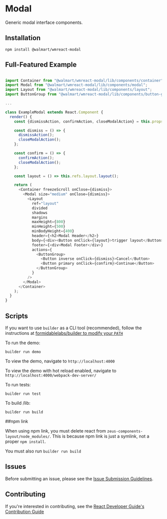 # Modal

Generic modal interface components.

## Installation

```
npm install @walmart/wmreact-modal
```

## Full-Featured Example

```js

import Container from "@walmart/wmreact-modal/lib/components/container";
import Modal from "@walmart/wmreact-modal/lib/components/modal";
import Layout from "@walmart/wmreact-modal/lib/components/layout";
import ButtonGroup from "@walmart/wmreact-modal/lib/components/button-group";

...

class ExampleModal extends React.Component {
  render() {
    const {dismissAction, confirmAction, closeModalAction} = this.props;

    const dismiss = () => {
      dismissAction();
      closeModalAction();
    };

    const confirm = () => {
      confirmAction();
      closeModalAction();
    };

    const layout = () => this.refs.layout.layout();

    return (
      <Container freezeScroll onClose={dismiss}>
        <Modal size="medium" onClose={dismiss}>
          <Layout
            ref="layout"
            divided
            shadows
            margins
            maxHeight={800}
            minHeight={500}
            minBodyHeight={400}
            header={<h2>Modal Header</h2>}
            body={<div><Button onClick={layout}>trigger layout</Button></div>}
            footer={<div>Modal Footer</div>}
            actions={
              <ButtonGroup>
                <Button inverse onClick={dismiss}>Cancel</Button>
                <Button primary onClick={confirm}>Continue</Button>
              </ButtonGroup>
            }
          />
        </Modal>
      </Container>
    );
  }
}
```

## Scripts

If you want to use `builder` as a CLI tool (recommended), follow the instructions at [formidablelabs/builder to modify your `PATH`](https://github.com/formidablelabs/builder#local-install)

To run the demo:

```
builder run demo
```

To view the demo, navigate to `http://localhost:4000`

To view the demo with hot reload enabled, navigate to `http://localhost:4000/webpack-dev-server/`

To run tests:

```
builder run test
```

To build /lib:

```
builder run build
```

##npm link

When using npm link, you must delete react from `zeus-components-layout/node_modules/`. This is because npm link is just a symlink, not a proper `npm install`.

You must also run `builder run build`

## Issues

Before submitting an issue, please see the [Issue Submission Guidelines](https://gecgithub01.walmart.com/react/react-dev-guide#submitting-issues).

## Contributing

If you're interested in contributing, see the [React Developer Guide's Contribution Guide](https://gecgithub01.walmart.com/react/react-dev-guide#contributing)